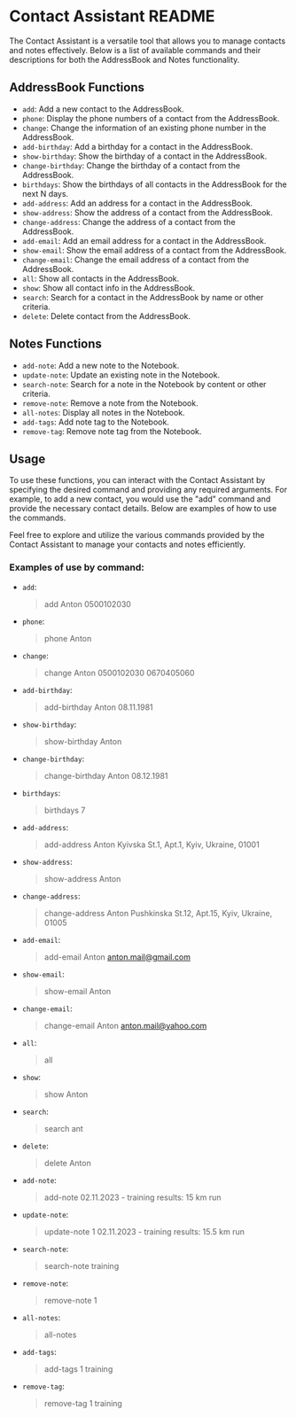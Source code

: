# Contact Assistant README

The Contact Assistant is a versatile tool that allows you to manage contacts and notes effectively. Below is a list of available commands and their descriptions for both the AddressBook and Notes functionality.

## AddressBook Functions

- `add`: Add a new contact to the AddressBook.
- `phone`: Display the phone numbers of a contact from the AddressBook.
- `change`: Change the information of an existing phone number in the AddressBook.
- `add-birthday`: Add a birthday for a contact in the AddressBook.
- `show-birthday`: Show the birthday of a contact in the AddressBook.
- `change-birthday`: Change the birthday of a contact from the AddressBook.
- `birthdays`: Show the birthdays of all contacts in the AddressBook for the next N days.
- `add-address`: Add an address for a contact in the AddressBook.
- `show-address`: Show the address of a contact from the AddressBook.
- `change-address`: Change the address of a contact from the AddressBook.
- `add-email`: Add an email address for a contact in the AddressBook.
- `show-email`: Show the email address of a contact from the AddressBook.
- `change-email`: Change the email address of a contact from the AddressBook.
- `all`: Show all contacts in the AddressBook.
- `show`: Show all contact info in the AddressBook.
- `search`: Search for a contact in the AddressBook by name or other criteria.
- `delete`: Delete contact from the AddressBook.

## Notes Functions

- `add-note`: Add a new note to the Notebook.
- `update-note`: Update an existing note in the Notebook.
- `search-note`: Search for a note in the Notebook by content or other criteria.
- `remove-note`: Remove a note from the Notebook.
- `all-notes`: Display all notes in the Notebook.
- `add-tags`: Add note tag to the Notebook.
- `remove-tag`: Remove note tag from the Notebook.

## Usage

To use these functions, you can interact with the Contact Assistant by specifying the desired command and providing any required arguments. For example, to add a new contact, you would use the "add" command and provide the necessary contact details. Below are examples of how to use the commands.

Feel free to explore and utilize the various commands provided by the Contact Assistant to manage your contacts and notes efficiently.

### Examples of use by command:

- `add`:
  > add Anton 0500102030
- `phone`:
  > phone Anton
- `change`:
  > change Anton 0500102030 0670405060
- `add-birthday`:
  > add-birthday Anton 08.11.1981
- `show-birthday`:
  > show-birthday Anton
- `change-birthday`:
  > change-birthday Anton 08.12.1981
- `birthdays`:
  > birthdays 7
- `add-address`:
  > add-address Anton Kyivska St.1, Apt.1, Kyiv, Ukraine, 01001
- `show-address`:
  > show-address Anton
- `change-address`:
  > change-address Anton Pushkinska St.12, Apt.15, Kyiv, Ukraine, 01005
- `add-email`:
  > add-email Anton anton.mail@gmail.com
- `show-email`:
  > show-email Anton
- `change-email`:
  > change-email Anton anton.mail@yahoo.com
- `all`:
  > all
- `show`:
  > show Anton
- `search`:
  > search ant
- `delete`:
  > delete Anton
- `add-note`:
  > add-note 02.11.2023 - training results: 15 km run
- `update-note`:
  > update-note 1 02.11.2023 - training results: 15.5 km run
- `search-note`:
  > search-note training
- `remove-note`:
  > remove-note 1
- `all-notes`:
  > all-notes
- `add-tags`:
  > add-tags 1 training
- `remove-tag`:
  > remove-tag 1 training
